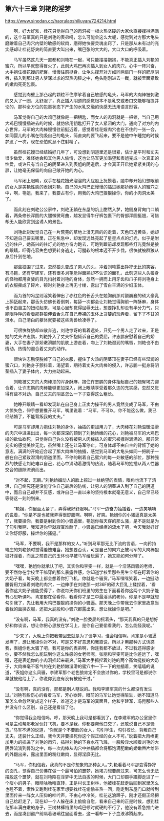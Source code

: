 ## 第六十三章 刘艳的淫梦

https://www.sinodan.cc/haorulaoshiliuyan/724214.html

　　啊，好大好涨，桂花只觉得自己的肉洞被一根火热坚硬的大家伙直接撑得满满的，这个马军真的只是刘艳的表弟吗，怎么可能会这么大呢，感觉到对方那大龟头磨蹭着自己肉穴内壁的敏感的软肉，磨得她快要灵魂出窍了，只是那从未有过的充实感却让桂花舒爽的简直要大叫出来，嘴巴张的大大的，大口大口的呼吸着。

　　马军虽然这几天一直都和刘艳在一起，可只能搂搂抱抱，不能真正插入刘艳的蜜穴，所以早就憋得冒火了，此刻大鸡巴再次插入到女人的肉穴，心中一阵兴奋，大手抱住桂花嫂的肥臀，慢慢往前挺身，让龟头撑开对方如同两扇门一样的肥厚阴唇，插入到那让男人梦寐以求的湿热肉腔之中，龟头刚刚进去一截，就被里面紧致的嫩肉死死包裹。

　　感觉到肉壁上那凸起的颗粒不住摩挲着自己敏感的龟头，马军的大肉棒被刺激的又大了一圈，太舒服了，真正插入阴道的感觉根本不是乳交或者口交能够相提并论的，那种全方位的包裹状态下产生的水乳交融的快感无法用语言形容。

　　马军觉得自己的大鸡巴就像是一把钥匙，而女人的肉洞就是一把锁，当自己用大鸡巴慢慢插进去的时候，就仿佛用钥匙打开了女人紧闭的大门，通向了对方的内心世界，马军的大肉棒慢慢往前挺近着，感觉着桂花嫂肉穴也在不住的一张一合，如同婴儿的小嘴在吮吸自己的龟头，简直爽的要飞起来，要不是他中午睡觉的时候梦遗了一次，现在恐怕就忍不住射精了。

　　虽然桂花嫂已经结婚好几年了，可没想到阴道里还是很紧，估计是平时和丈夫很少做爱，难怪她会和其他男人偷情，这也让马军更加渴望和表姐完成一次真正的性爱，或许只有当自己的阴茎进入到表姐的阴道后，才会真正开启她紧紧关闭的心扉，让她毫无保留的向自己敞开她的内心。

　　马军闭上眼睛，双手在桂花嫂光溜溜的大屁股上抚摸着，脑中却开始幻想眼前的女人是美艳性感的表姐刘艳，自己的大鸡巴正慢慢的插进她那娇嫩诱人的蜜穴之中，啊，艳姐，我来了，我要占有你，用我的大鸡巴狠狠操你，你的小肉洞太美了。

　　而此刻在刘艳公公家中，刘艳正躺在东屋的炕上酣然入梦，她侧身背向门口躺着，两条修长浑圆的大腿微微弯曲，越发显得牛仔裤包裹下的臀部浑圆挺翘，可惜却无人能欣赏到这诱人的景色。

　　刘艳此刻发觉自己在一片荒芜的草地上漫无目的的走着，天色已近黄昏，她却不知道自己要去哪里，正在焦急中，却发现远处亮起了星星点点的灯光，似乎是附近的住户，她高兴的往灯光的地方奋力跑去，可跑到跟前却发现那些灯光竟然是狼的眼睛，吓得花容失色想要转身逃走，可腿软的根本迈不开步伐，很快就被群狼从身后扑到在地。

　　那些狼围了过来，忽然狼头变成了男人的头，冲着刘艳露出狰狞无比的笑容，有冯昆，还有李建军，还有很多刘艳觉得面熟却不认识的面孔，此刻这些人头狼身的怪物都用贪婪的目光扫射着刘艳的身体，忽然一拥而上用牙齿和爪子将刘艳身上的衣服撕成了碎片，顿时刘艳身上再无寸缕，露出了雪白丰满的少妇玉体。

　　而为首的冯昆则淫笑着伸出了赤红色的长舌头在她胸前那对颤巍巍的硕大豪乳上舔舐起来，那舌头仿佛长着倒刺，每舔一次都会让刘艳觉得胸前一阵酥麻，身体也不由自主的扭动起来，可是心里却觉得屈辱无比，想要挣扎却没有半分力气，只能眼睁睁的看着那群狼伸着舌头在自己赤裸的玉体上贪婪的玩弄着，留下了不甘的泪水，自己清白的躯体就要被这些禽兽给凌辱了。

　　可很快群狼却四散奔逃，刘艳惊讶的看着远处，只见一个男人走了过来，正是她的丈夫许志鹏，刘艳扑入了丈夫怀抱倾诉自己的委屈，许志鹏安慰着自己的娇妻，大手在妻子那娇嫩滑腻的肌肤上游走着，吻上了刘艳湿润的嘴唇，刘艳也不由情动，热情的迎合着丈夫的动作。

　　很快许志鹏便脱掉了自己的衣服，握住了火热的阴茎顶在妻子已经有些湿润的蜜穴口，刘艳身子颤抖着，渴望着，期待着丈夫大肉棒的侵入，许志鹏一挺身将阴茎插入了妻子体内，大力抽动起来。

　　刘艳被丈夫的大肉棒顶的浑身酥麻，抱住许志鹏的身体抬起自己的翘臀竭力迎合着，让许志鹏的肉棒能够更加深入，闭上眼睛享受着那久违的充实感，忽然又觉得有些不对劲，自己丈夫的阴茎怎么一下子变得这么粗长。

　　她睁开眼睛一看却发现趴在自己身上正卖力操干的男人竟然变成了马军，不由大惊失色，伸手想要推开马军，嘴里说着：“马军，不可以，你不能这么做。我已经结婚了，不能背叛我的丈夫。”

　　可是马军却用力抱住刘艳的身体，抽插的更加用力了，大肉棒在刘艳温暖湿滑的肉穴中进进出出，每一次都深深的顶到了刘艳娇嫩的花心，刘艳被马军的大鸡巴操的欲仙欲死，只觉得自己许久没有被男人肉棒插入的蜜穴被撑得满满的，那异常充实的感觉美妙无比，虽然嘴上还在让马军停止，可身体却不由自主的背叛了她的意志，满满的开始迎合起了那大肉棒的抽插，感觉到马军的大龟头如同一把刷子一般在自己紧致湿滑的阴道里面，不停的刷着自己蜜穴的每一处敏感的部位，那种强烈的快感让刘艳难以自己，花心中涌动着激情的热流，随着马军的抽插从两人性器交合的缝隙流淌而出。

　　“对不起，志鹏。”刘艳娇媚动人的脸上掠过一丝绝望的表情，眼角也流下了清泪，自己终究还是没能守住自己最后的防线，让男人的阴茎进入到了自己的阴道中，而且自己却并不反感，或许自己一直以来的坚持根本就毫无意义，自己早已经等待这一刻的到来。

　　“艳姐，你里面太紧了，弄得我好舒服啊。”马军一边奋力抽插着，一边笑嘻嘻的说着，“你是不是也被我弄得很舒服啊。啊啊，好爽。艳姐你的小骚逼真是太美了，我要操你，我要是射到你的小骚逼里，艳姐你每天穿的那么骚，是不是就是为了勾引我啊，我知道你早就寂寞难耐了，小骚逼已经痒的流水了吧，今天我就好好让你舒舒服，操烂你的骚逼。”

　　“马军，不要啊，我不是那样的女人。”听到马军那无比下流的言语，一向矜持端庄的刘艳顿时觉得羞愧难当，她想要否认，可是自己的肉穴正被马军的大肉棒狠狠奸淫着，而且之前自己的玉体也早被马军给玩遍了，她又能如何分辨了。

　　“嘿嘿，艳姐你就承认了吧，其实你和李雯一样，就是一个淫荡风骚的老师，要不然你在学校里干嘛穿的那么暴露性感，你知道学校里那些男生全都在盯着你的大奶子看，每天晚上都会想着你打飞机，你就是个骚货。”马军嘿嘿笑着，一边挺动腰臀用力操着刘艳的肉穴，一边伸手在刘艳那一对36F的硕大巨乳上揉捏着，“看着你这大奶子谁能受得了，你说每天你们班里的男生在下面看着你这两个大奶子能有心思听课吗，肯定都在偷看你，我看你才是三中最淫荡的老师，你是不是早就想勾引我了，先让我用大鸡巴狠狠的操你的小骚逼。那天晚上你带我去你家里故意当着我的面换衣服，还把大屁股和小骚穴都露出来，想让我操你是吧。”

　　“没有啊，马军，我真的没有。”刘艳一脸委屈的摇着头，“那天我真的只是想好好和你谈谈，想让你把心思放在学习上，是你自己要偷看我的，怎么能怪我呢。”

　　“少来了，大晚上你把我带回去就是为了谈学习，谁会相信啊，肯定是小骚逼发痒了，想让我操你对不对，可是又不好意思和我直说，所以才用那种方式诱惑我，表姐你也太骚了吧，我可是你的表弟啊，你连我都不放过，不过我还得感谢你，要不然我怎么能玩到你这么性感的女老师呢，张丽和李雯可是比你差远了，嘿嘿，还是表姐你的小肉洞插起来最爽。”马军大手抓捏着刘艳的两个高耸挺拔的大奶子，大肉棒毫不客气的在刘艳娇嫩湿滑的蜜穴中一下一下的抽插着，笑嘻嘻的说道，“表姐你这么风骚，李建军那个老色狼肯定不会放过你的，学校里可是都说你早就被他给上了，你说你到底有没有被他干过。”

　　“没有啊，真的没有，那都是别人瞎说的。我和李建军真的什么都没有发生过。”刘艳有些伤心的看着马军，芳心欲碎，眼前的马军让她觉得陌生，她不知道马军怎么会忽然变成这个样子，难道这才是马军的真面目，他和李建军，冯昆那些人并没有什么区别，自己还是看错了他。

　　“你觉得我会相信吗，哼，那天晚上我可是都看到了，在李建军的办公室里你可是主动帮那老家伙打飞机，要不是我，你都要帮他口交了，还敢说自己不是骚货。”马军不满的说道，“你就是个不要脸的女人，勾引学生，勾引校长，背叛自己丈夫，还装什么正经，我今天非要操死你这个假正经的女人不可。”说着把大肉棒更加用力的插进了刘艳的肉穴，插得刘艳的下身水花飞溅，一股股淫水顺着刘艳的大阴唇流淌到臀沟之中，每一次肉棒从肉穴中抽插都会将那饱满肥嫩的娇嫩唇片给带的外翻出来，露出里面的粉红嫩肉，显得淫靡无比。

　　“马军，你相信我，我真的不是你想象的那种女人。”刘艳看着马军那变得狰狞的面孔，觉得自己仿佛在做一个最可怕的噩梦，她竭力想要醒过来，可怎么也无法摆脱这个噩梦，就在刘艳陷在淫梦中无法自拔的时候，大门口却蹑手蹑脚走进了一个瘦小的男子，眼睛咕噜噜直转，正是村长王树林，他被桂花赶走后回到家里怎么也睡不着，索性又跑到桂花家里想要找桂花偷偷亲热一回，刚走到东屋门口就听到里面传来一阵女人压抑的呻吟声，不由心中冷笑，桂花这浪蹄子，刚才还假正经把自己给赶走了，现在却一个人躲在床上偷偷自慰，看来自己来的正是时候，想到桂花那丰满白嫩的身子，王树林裤裆里的鸡巴顿时就硬的不行了，他没有着急推门进去，而是凑到窗户前隔着玻璃往里面看去，这一看却一下子血液沸腾起来。

